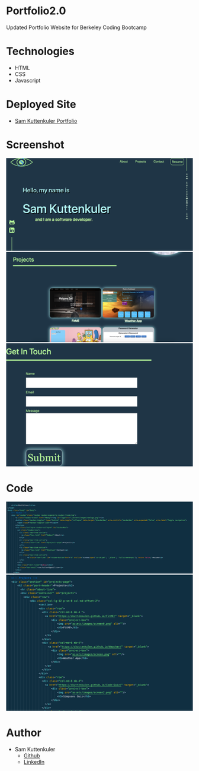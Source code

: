 # Portfolio2.0
Updated Portfolio Website for Berkeley Coding Bootcamp

# Technologies
* HTML
* CSS
* Javascript

# Deployed Site
* [Sam Kuttenkuler Portfolio ](https://skuttenkuler.github.io/portfolio2.0/)

# Screenshot
![Alt text](./assets/images/read.png?raw=true "Optional Title")
![Alt text](./assets/images/read1.png?raw=true "Optional Title")
![Alt text](./assets/images/read2.png?raw=true "Optional Title")
# Code
![Alt text](./assets/images/read3.png?raw=true "Optional Title")
![Alt text](./assets/images/read4.png?raw=true "Optional Title")

# Author
- Sam Kuttenkuler
    - [Github](https://www.github.com/skuttenkuler)
    - [LinkedIn](https://www.linkedin.com/in/skdev91)